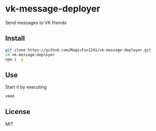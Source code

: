 # vk-message-deployer
Send messages to VK friends

## Install
```bash
git clone https://github.com/MagicFun1241/vk-message-deployer.git
cd vk-message-deployer
npm i -g
```

## Use
Start it by executing
```bash
vkmd
```

## License
MIT
